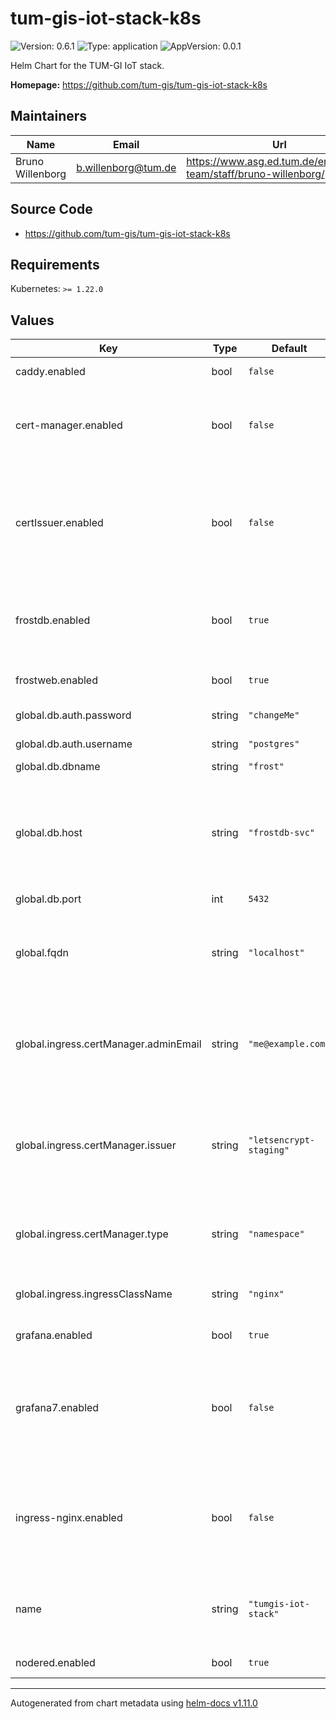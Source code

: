 # tum-gis-iot-stack-k8s

![Version: 0.6.1](https://img.shields.io/badge/Version-0.6.1-informational?style=flat-square) ![Type: application](https://img.shields.io/badge/Type-application-informational?style=flat-square) ![AppVersion: 0.0.1](https://img.shields.io/badge/AppVersion-0.0.1-informational?style=flat-square)

Helm Chart for the TUM-GI IoT stack.

**Homepage:** <https://github.com/tum-gis/tum-gis-iot-stack-k8s>

## Maintainers

| Name | Email | Url |
| ---- | ------ | --- |
| Bruno Willenborg | <b.willenborg@tum.de> | <https://www.asg.ed.tum.de/en/gis/our-team/staff/bruno-willenborg/> |

## Source Code

* <https://github.com/tum-gis/tum-gis-iot-stack-k8s>

## Requirements

Kubernetes: `>= 1.22.0`

## Values

| Key | Type | Default | Description |
|-----|------|---------|-------------|
| caddy.enabled | bool | `false` | Enable/disable Caddy webserver |
| cert-manager.enabled | bool | `false` | Enable/disable [cert-manager](https://cert-manager.io/docs/). Only enable this if [cert-manager](https://cert-manager.io/docs/) is not available in the cluster. |
| certIssuer.enabled | bool | `false` | Enable/disable [cert-manager](https://cert-manager.io/docs/) namespace Issuers. Set according to other `ingress.XXX` settings. Disable if a `ClusterIssuer` is used. |
| frostdb.enabled | bool | `true` | Enable/disable PostGIS Database. Disable if an external database is used. |
| frostweb.enabled | bool | `true` | Enable/disable FROST-Server web interface. |
| global.db.auth.password | string | `"changeMe"` | Database password |
| global.db.auth.username | string | `"postgres"` | Database username |
| global.db.dbname | string | `"frost"` | Database name |
| global.db.host | string | `"frostdb-svc"` | Database host, allows using external databases. Use DNS name of the `frostdb` service when hosting the database inside the cluster. |
| global.db.port | int | `5432` | Database port |
| global.fqdn | string | `"localhost"` | Fully qualified domain name, used for all Ingress routes. Use localhost for local testing deployments. |
| global.ingress.certManager.adminEmail | string | `"me@example.com"` | eMail address for ACME registration with Let's Encrypt. Only used for type = namespace. |
| global.ingress.certManager.issuer | string | `"letsencrypt-staging"` | Name of the Issuer to use. For certManager.type = namespace `letsencrypt-staging`, `letsencrypt-prod` and `self-signed` are available. |
| global.ingress.certManager.type | string | `"namespace"` | Type of [cert-manager](https://cert-manager.io/docs/) Issuer: Use either "namespace" or "cluster". |
| global.ingress.ingressClassName | string | `"nginx"` | Name of the [IngressClass](https://kubernetes.io/docs/concepts/services-networking/ingress/#ingress-class) to use in Ingress routes. |
| grafana.enabled | bool | `true` | Enable/disable Grafana. |
| grafana7.enabled | bool | `false` | Enable/disable Grafana 7 instance. Only required when usage of [LinkSmart SensorThings Datasource](https://grafana.com/grafana/plugins/linksmart-sensorthings-datasource/) is required. |
| ingress-nginx.enabled | bool | `false` | Enable/disable [NGINX-Ingress](https://github.com/kubernetes/ingress-nginx). This is only required, if there is no IncressController available in your cluster. |
| name | string | `"tumgis-iot-stack"` | Base name for Kubernetes components. If empty, Chart.Name is used instead. |
| nodered.enabled | bool | `true` | Enable/disable Node-RED. |

----------------------------------------------
Autogenerated from chart metadata using [helm-docs v1.11.0](https://github.com/norwoodj/helm-docs/releases/v1.11.0)
